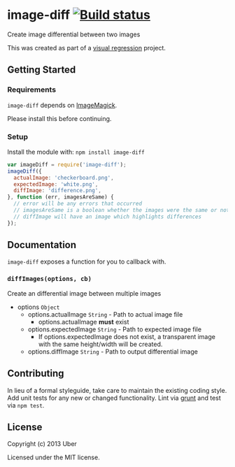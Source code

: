 # image-diff [![Build status](https://travis-ci.org/uber/image-diff.png?branch=master)](https://travis-ci.org/uber/image-diff)

Create image differential between two images

This was created as part of a [visual regression][] project.

[visual regression]: http://www.youtube.com/watch?v=1wHr-O6gEfc

## Getting Started
### Requirements
`image-diff` depends on [ImageMagick][].

Please install this before continuing.

[ImageMagick]: http://www.imagemagick.org/

### Setup
Install the module with: `npm install image-diff`

```javascript
var imageDiff = require('image-diff');
imageDiff({
  actualImage: 'checkerboard.png',
  expectedImage: 'white.png',
  diffImage: 'difference.png',
}, function (err, imagesAreSame) {
  // error will be any errors that occurred
  // imagesAreSame is a boolean whether the images were the same or not
  // diffImage will have an image which highlights differences
});
```

## Documentation
`image-diff` exposes a function for you to callback with.

### `diffImages(options, cb)`
Create an differential image between multiple images

- options `Object`
    - options.actualImage `String` - Path to actual image file
        - options.actualImage **must** exist
    - options.expectedImage `String` - Path to expected image file
        - If options.expectedImage does not exist, a transparent image with the same height/width will be created.
    - options.diffImage `String` - Path to output differential image

## Contributing
In lieu of a formal styleguide, take care to maintain the existing coding style. Add unit tests for any new or changed functionality. Lint via [grunt](https://github.com/gruntjs/grunt) and test via `npm test`.

## License
Copyright (c) 2013 Uber

Licensed under the MIT license.
